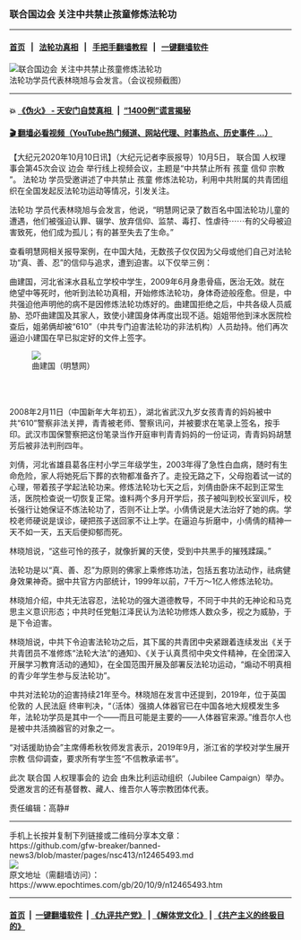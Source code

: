 ### 联合国边会 关注中共禁止孩童修炼法轮功
------------------------

#### [首页](https://github.com/gfw-breaker/banned-news3/blob/master/README.md) &nbsp;&nbsp;|&nbsp;&nbsp; [法轮功真相](https://github.com/begood0513/basic/blob/master/README.md)  &nbsp;&nbsp;|&nbsp;&nbsp; [手把手翻墙教程](https://github.com/gfw-breaker/guides/wiki)  &nbsp;&nbsp;|&nbsp;&nbsp; [一键翻墙软件](https://github.com/gfw-breaker/nogfw/blob/master/README.md)  



<div><img alt="联合国边会 关注中共禁止孩童修炼法轮功" class="attachment-djy_600_400 size-djy_600_400 wp-post-image" src="https://i.epochtimes.com/assets/uploads/2020/10/Screen-Shot-2020-10-09-at-4.17.42-PM-600x400.png"/>
<div class="caption">
 法轮功学员代表林晓旭与会发言。（会议视频截图）
</div></div><hr/>

#### 💥 [《伪火》 - 天安门自焚真相 ](http://158.247.195.190:10000/videos/blog/weihuo.html)&nbsp; |&nbsp; [“1400例”谎言揭秘  ](http://158.247.195.190:10000/videos/blog/jiexi1400.html)

#### [ 🎬  翻墙必看视频（YouTube热门频道、网站代理、时事热点、历史事件 ...）](https://github.com/gfw-breaker/links/blob/master/banned.md)

<div><p>
 【大纪元2020年10月10日讯】（大纪元记者李辰报导）10月5日，
 <ok href="https://www.epochtimes.com/gb/tag/%E8%81%94%E5%90%88%E5%9B%BD.html">
  联合国
 </ok>
 人权理事会第45次会议
 <ok href="https://www.epochtimes.com/gb/tag/%E8%BE%B9%E4%BC%9A.html">
  边会
 </ok>
 举行线上视频会议，主题是“中共禁止所有
 <ok href="https://www.epochtimes.com/gb/tag/%E5%AD%A9%E7%AB%A5.html">
  孩童
 </ok>
 信仰
 <ok href="https://www.epochtimes.com/gb/tag/%E5%AE%97%E6%95%99.html">
  宗教
 </ok>
 ”。
 <ok href="https://www.epochtimes.com/gb/tag/%E6%B3%95%E8%BD%AE%E5%8A%9F.html">
  法轮功
 </ok>
 学员受邀讲述了中共禁止
 <ok href="https://www.epochtimes.com/gb/tag/%E5%AD%A9%E7%AB%A5.html">
  孩童
 </ok>
 修炼法轮功，利用中共附属的共青团组织在全国发起反法轮功运动等情况，引发关注。
</p>
<p>
 <ok href="https://www.epochtimes.com/gb/tag/%E6%B3%95%E8%BD%AE%E5%8A%9F.html">
  法轮功
 </ok>
 学员代表林晓旭与会发言，他说，“明慧网记录了数百名中国法轮功儿童的遭遇，他们被强迫认罪、辍学、放弃信仰、监禁、毒打、性虐待⋯⋯有的父母被迫害致死，他们成为孤儿；有的甚至失去了生命。”
</p>
<p>
 查看明慧网相关报导案例，在中国大陆，无数孩子仅仅因为父母或他们自己对法轮功“真、善、忍”的信仰与追求，遭到迫害。以下仅举三例：
</p>
<p>
 曲建国，河北省涞水县私立学校中学生，2009年6月身患骨癌，医治无效。就在绝望中等死时，他听到法轮功真相，开始修炼法轮功，身体奇迹般痊愈。但是，中共强迫他声明他的病不是因修炼法轮功炼好的。曲建国拒绝之后，中共各级人员威胁、恐吓曲建国及其家人，致使小建国身体再度出现不适。姐姐带他到涞水医院检查后，姐弟俩却被“610”（中共专门迫害法轮功的非法机构）人员劫持。他们再次逼迫小建国在早已拟定好的文件上签字。
</p>
<figure class="wp-caption aligncenter" style="width: 320px">
 <ok href="http://www.minghui.org/mh/article_images/2010-2-26-002242201949.jpg">
  <img class="size-large" src="http://www.minghui.org/mh/article_images/2010-2-26-002242201949.jpg"/>
 </ok>
 <br/><figcaption class="wp-caption-text">
  曲建国（明慧网）
 </figcaption><br/>
</figure><br/>
<p>
 2008年2月11日（中国新年大年初五），湖北省武汉九岁女孩青青的妈妈被中共“610”警察非法关押，青青被老师、警察讯问，并被要求在笔录上签名，按手印。武汉市国保警察把这份笔录当作开庭审判青青妈妈的一份证词，青青妈妈胡慧芳后被非法判刑四年。
</p>
<p>
 刘倩，河北省雄县葛各庄村小学三年级学生，2003年得了急性白血病，随时有生命危险，家人将她死后下葬的衣物都准备齐了。走投无路之下，父母抱着试一试的心理，带着孩子学起法轮功来。修炼法轮功七天之后，刘倩由卧床不起到正常生活，医院检查说一切恢复正常。谁料两个多月开学后，孩子被叫到校长室训斥，校长强行让她保证不炼法轮功了，否则不让上学。小倩倩说是大法治好了她的病。学校老师硬说是误诊，硬把孩子送回家不让上学。在逼迫与折磨中，小倩倩的精神一天不如一天，五天后便抑郁而死。
</p>
<p>
 林晓旭说，“这些可怜的孩子，就像折翼的天使，受到中共黑手的摧残蹂躏。”
</p>
<p>
 法轮功是以“真、善、忍”为原则的佛家上乘修炼功法，包括五套功法动作，祛病健身效果神奇。据中共官方内部统计，1999年以前，7千万～1亿人修炼法轮功。
</p>
<p>
 林晓旭介绍，中共无法容忍，法轮功的强大道德教导，不同于中共的无神论和马克思主义意识形态；中共时任党魁江泽民认为法轮功修炼人数众多，视之为威胁，于是下令迫害。
</p>
<p>
 林晓旭说，中共下令迫害法轮功之后，其下属的共青团中央紧跟着连续发出《关于共青团员不准修炼“法轮大法”的通知》、《关于认真贯彻中央文件精神，在全团深入开展学习教育活动的通知》，在全国范围开展及部署反法轮功运动，“煽动不明真相的青少年学生参与反法轮功”。
</p>
<p>
 中共对法轮功的迫害持续21年至今。林晓旭在发言中还提到，2019年，位于英国伦敦的
 <ok href="https://chinatribunal.com/">
  人民法庭
 </ok>
 终审判决，“（活体）强摘人体器官已在中国各地大规模发生多年，法轮功学员是其中一个——而且可能是主要的——人体器官来源。”维吾尔人也是被中共活摘器官的对象之一。
</p>
<p>
 “对话援助协会”主席傅希秋牧师发言表示，2019年9月，浙江省的学校对学生展开
 <ok href="https://www.epochtimes.com/gb/tag/%E5%AE%97%E6%95%99.html">
  宗教
 </ok>
 信仰调查，要求所有学生签“不信教承诺书”。
</p>
<p>
 此次
 <ok href="https://www.epochtimes.com/gb/tag/%E8%81%94%E5%90%88%E5%9B%BD.html">
  联合国
 </ok>
 人权理事会的
 <ok href="https://www.epochtimes.com/gb/tag/%E8%BE%B9%E4%BC%9A.html">
  边会
 </ok>
 由朱比利运动组织（Jubilee Campaign）举办。受邀发言的还有基督教、藏人、维吾尔人等宗教团体代表。
</p>
<p>
 责任编辑：高静#
</p>
</div>
<hr/>
手机上长按并复制下列链接或二维码分享本文章：<br/>
https://github.com/gfw-breaker/banned-news3/blob/master/pages/nsc413/n12465493.md <br/>
<a href='https://github.com/gfw-breaker/banned-news3/blob/master/pages/nsc413/n12465493.md'><img src='https://github.com/gfw-breaker/banned-news3/blob/master/pages/nsc413/n12465493.md.png'/></a> <br/>
原文地址（需翻墙访问）：https://www.epochtimes.com/gb/20/10/9/n12465493.htm


------------------------
#### [首页](https://github.com/gfw-breaker/banned-news3/blob/master/README.md) &nbsp;|&nbsp; [一键翻墙软件](https://github.com/gfw-breaker/nogfw/blob/master/README.md) &nbsp;| [《九评共产党》](https://github.com/gfw-breaker/9ping.md/blob/master/README.md#九评之一评共产党是什么) | [《解体党文化》](https://github.com/gfw-breaker/jtdwh.md/blob/master/README.md) | [《共产主义的终极目的》](https://github.com/gfw-breaker/gczydzjmd.md/blob/master/README.md)


<img src='http://gfw-breaker.win/banned-news3/pages/nsc413/n12465493.md' width='0px' height='0px'/>